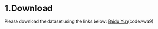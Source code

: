 # 1.Download

Please download the dataset using the links below: [Baidu Yun](https://pan.baidu.com/s/1YqSQnps8uUHEFtoW79ONvA)(code:vwa9)
